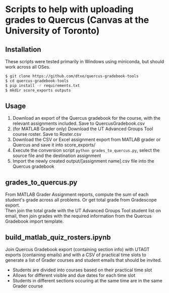 # Scripts to help with uploading grades to Quercus (Canvas at the University of Toronto)

## Installation
These scripts were tested primarily in Windows using miniconda, but should work across all OSes.
``` bash
$ git clone https://github.com/dtxe/quercus-gradebook-tools
$ cd quercus-gradebook-tools
$ pip install -r requirements.txt
$ mkdir score_exports outputs
```

## Usage
1. Download an export of the Quercus gradebook for the course, with the relevant assignments included. Save to QuercusGradebook.csv
1. (for MATLAB Grader only) Download the UT Advanced Groups Tool course roster. Save to Roster.csv
1. Download the CSV or Excel assignment export from MATLAB grader or Quercus and save it into score_exports/
1. Execute the conversion script `python grades_to_quercus.py`, select the source file and the destination assignment
1. Import the newly created output/[assignment name].csv file into the Quercus gradebook

## grades_to_quercus.py
From MATLAB Grader Assignment reports, compute the sum of each student's grade across all problems. Or get total grade from Gradescope export.  
Then join the total grade with the UT Advanced Groups Tool student list on email, then join grades with the 
required information from the Quercus Gradebook import template.


## build_matlab_quiz_rosters.ipynb
Join Quercus Gradebook export (containing section info) with UTAGT exports (containing emails) and with a CSV of
practical time slots to generate a list of Grader courses and student emails that should be invited.
- Students are divided into courses based on their practical time slot
- Allows for different visible and due dates for each time slot
- Students in different sections occuring at the same time are in the same Grader course
